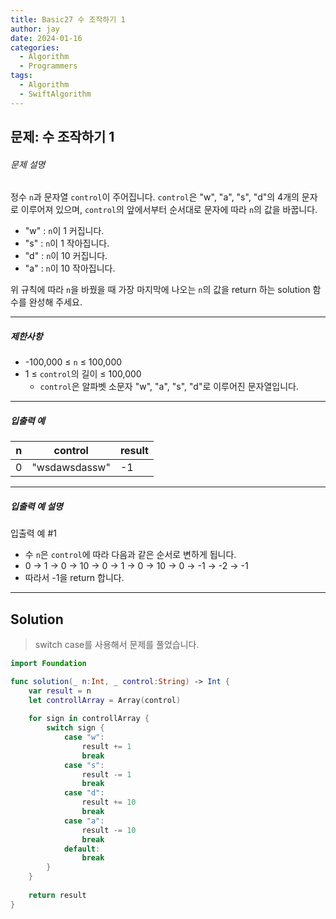 ```yaml
---
title: Basic27 수 조작하기 1
author: jay
date: 2024-01-16
categories:
  - Algorithm
  - Programmers
tags:
  - Algorithm
  - SwiftAlgorithm
---
```

## 문제: 수 조작하기 1

###### 문제 설명

정수 `n`과 문자열 `control`이 주어집니다. `control`은 "w", "a", "s", "d"의 4개의 문자로 이루어져 있으며, `control`의 앞에서부터 순서대로 문자에 따라 `n`의 값을 바꿉니다.

- "w" : `n`이 1 커집니다.
- "s" : `n`이 1 작아집니다.
- "d" : `n`이 10 커집니다.
- "a" : `n`이 10 작아집니다.

위 규칙에 따라 `n`을 바꿨을 때 가장 마지막에 나오는 `n`의 값을 return 하는 solution 함수를 완성해 주세요.

---

##### 제한사항

- -100,000 ≤ `n` ≤ 100,000
- 1 ≤ `control`의 길이 ≤ 100,000
    - `control`은 알파벳 소문자 "w", "a", "s", "d"로 이루어진 문자열입니다.

---

##### 입출력 예

|n|control|result|
|---|---|---|
|0|"wsdawsdassw"|-1|

---

##### 입출력 예 설명

입출력 예 #1

- 수 `n`은 `control`에 따라 다음과 같은 순서로 변하게 됩니다.
- 0 → 1 → 0 → 10 → 0 → 1 → 0 → 10 → 0 → -1 → -2 → -1
- 따라서 -1을 return 합니다.

---

## Solution

>switch case를 사용해서 문제를 풀었습니다.

```swift
import Foundation

func solution(_ n:Int, _ control:String) -> Int {
    var result = n
    let controllArray = Array(control)
    
    for sign in controllArray {
        switch sign {
            case "w": 
                result += 1
                break
            case "s": 
                result -= 1
                break
            case "d": 
                result += 10
                break
            case "a": 
                result -= 10
                break
            default: 
                break
        }
    }
    
    return result
}
```